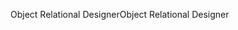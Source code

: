 <span data-ttu-id="d8264-101">Object Relational Designer</span><span class="sxs-lookup"><span data-stu-id="d8264-101">Object Relational Designer</span></span>
